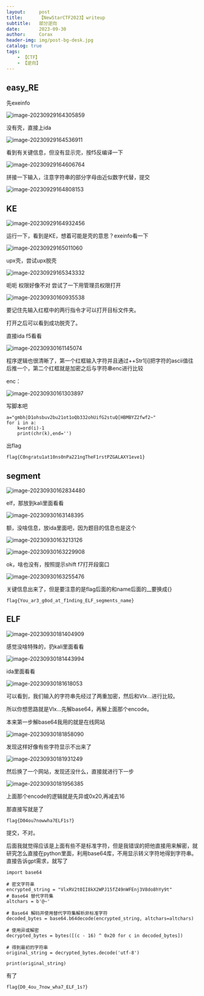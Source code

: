 ```yaml
---
layout:     post
title:      【NewStarCTF2023】writeup
subtitle:   部分逆向
date:       2023-09-30
author:     Corax
header-img: img/post-bg-desk.jpg
catalog: true
tags:
    - 【CTF】
    - 【逆向】
---
```


## easy_RE

先exeinfo

![image-20230929164305859](https://gitee.com/corax0o0/picgo/raw/master/img/image-20230929164305859.png)

没有壳，直接上ida

![image-20230929164536911](https://gitee.com/corax0o0/picgo/raw/master/img/image-20230929164536911.png)

看到有关键信息，但没有显示完，按f5反编译一下

![image-20230929164606764](https://gitee.com/corax0o0/picgo/raw/master/img/image-20230929164606764.png)

拼接一下输入，注意字符串的部分字母由近似数字代替，提交

![image-20230929164808153](https://gitee.com/corax0o0/picgo/raw/master/img/image-20230929164808153.png)

## KE

![image-20230929164932456](https://gitee.com/corax0o0/picgo/raw/master/img/image-20230929164932456.png)

运行一下，看到是KE，想着可能是壳的意思？exeinfo看一下

![image-20230929165011060](https://gitee.com/corax0o0/picgo/raw/master/img/image-20230929165011060.png)

upx壳，尝试upx脱壳

![image-20230929165343332](https://gitee.com/corax0o0/picgo/raw/master/img/image-20230929165343332.png)

呃呃 权限好像不对 尝试了一下用管理员权限打开

![image-20230930160935538](https://gitee.com/corax0o0/picgo/raw/master/img/image-20230930160935538.png)

要记住先输入红框中的两行指令才可以打开目标文件夹。

打开之后可以看到成功脱壳了。

直接ida f5看看

![image-20230930161145074](https://gitee.com/corax0o0/picgo/raw/master/img/image-20230930161145074.png)

程序逻辑也很清晰了，第一个红框输入字符并且通过++Str1[i]把字符的ascii值往后推一个，第二个红框就是加密之后与字符串enc进行比较

enc：

![image-20230930161303897](https://gitee.com/corax0o0/picgo/raw/master/img/image-20230930161303897.png)

写脚本吧

```
a="gmbh|D1ohsbuv2bu21ot1oQb332ohUifG2stuQ[HBMBYZ2fwf2~"
for i in a:
    k=ord(i)-1
    print(chr(k),end='')
```

出flag

`flag{C0ngratu1at10ns0nPa221ngTheF1rstPZGALAXY1eve1}`

## segment

![image-20230930162834480](https://gitee.com/corax0o0/picgo/raw/master/img/image-20230930162834480.png)

elf，那放到kali里面看看

![image-20230930163148395](https://gitee.com/corax0o0/picgo/raw/master/img/image-20230930163148395.png)

额，没啥信息，放ida里面吧，因为题目的信息也是这个

![image-20230930163213126](https://gitee.com/corax0o0/picgo/raw/master/img/image-20230930163213126.png)

![image-20230930163229908](https://gitee.com/corax0o0/picgo/raw/master/img/image-20230930163229908.png)

ok，啥也没有，按照提示shift f7打开段窗口

![image-20230930163255476](https://gitee.com/corax0o0/picgo/raw/master/img/image-20230930163255476.png)

关键信息出来了，但是要注意的是flag后面的和name后面的__要换成{}

`flag{You_ar3_g0od_at_f1nding_ELF_segments_name}`

## ELF

![image-20230930181404909](https://gitee.com/corax0o0/picgo/raw/master/img/image-20230930181404909.png)

感觉没啥特殊的，扔kali里面看看

![image-20230930181443994](https://gitee.com/corax0o0/picgo/raw/master/img/image-20230930181443994.png)

ida里面看看

![image-20230930181618053](https://gitee.com/corax0o0/picgo/raw/master/img/image-20230930181618053.png)

可以看到，我们输入的字符串先经过了两重加密，然后和Vlx…进行比较。

所以你想思路就是Vlx…先解base64，再解上面那个encode。

本来第一步解base64我用的就是在线网站

![image-20230930181858090](https://gitee.com/corax0o0/picgo/raw/master/img/image-20230930181858090.png)

发现这样好像有些字符显示不出来了

![image-20230930181931249](https://gitee.com/corax0o0/picgo/raw/master/img/image-20230930181931249.png)

然后换了一个网站，发现还没什么，直接就进行下一步

![image-20230930181956385](https://gitee.com/corax0o0/picgo/raw/master/img/image-20230930181956385.png)

上面那个encode的逻辑就是先异或0x20,再减去16

那直接写就是了

`flag{D04ou7nowwha7ELF1s?}`

提交，不对。

后面我就觉得应该是上面有些不是标准字符，但是我错误的把他直接用来解密，就研究怎么直接在python里面，利用base64库，不用显示转义字符地得到字符串。直接告诉gpt需求，就写了

```
import base64

# 密文字符串
encrypted_string = "VlxRV2t0II8kX2WPJ15fZ49nWFEnj3V8do8hYy9t"
# Base64 替代字符集
altchars = b'@~'

# Base64 解码并使用替代字符集解析非标准字符
decoded_bytes = base64.b64decode(encrypted_string, altchars=altchars)

# 使用异或解密
decrypted_bytes = bytes([(c - 16) ^ 0x20 for c in decoded_bytes])

# 得到最初的字符串
original_string = decrypted_bytes.decode('utf-8')

print(original_string)

```

有了

`flag{D0_4ou_7now_wha7_ELF_1s?}`

